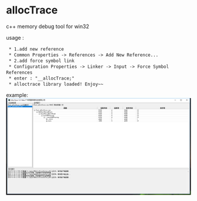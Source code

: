 # allocTrace
c++ memory debug tool for win32

usage :

	 * 1.add new reference
	 * Common Properties -> References -> Add New Reference...
	 * 2.add force symbol link
	 * Configuration Properties -> Linker -> Input -> Force Symbol References
	 * enter : "__allocTrace;"
	 * alloctrace library loaded! Enjoy~~

example:
	 ![image](https://github.com/yhchen/allocTrace/blob/master/example.png)
